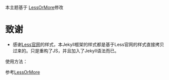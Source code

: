 本主题基于 [LessOrMore](https://github.com/luoyan35714/LessOrMore)修改

致谢
====================================
+ 感谢[Less官网](http://lesscss.cn/)的样式，本Jekyll框架的样式都是基于Less官网的样式直接拷贝过来的。只是重构了JS，并且加入了Jekyll语法而已。

使用方法：

参考[LessOrMore](https://github.com/luoyan35714/LessOrMore.git)
